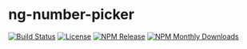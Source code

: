 # ng-number-picker
[![Build Status](http://img.shields.io/travis/nkovacic/angular-touchspin/master.svg?style=flat-square)](https://travis-ci.org/wajdibeltaifa/ng-number-picker)
[![License](http://img.shields.io/badge/license-MIT-blue.svg?style=flat-square)](http://www.opensource.org/licenses/MIT)
[![NPM Release](https://img.shields.io/npm/v/angular-touchspin.svg?style=flat-square)](https://www.npmjs.com/package/ng-number-picker)
[![NPM Monthly Downloads](https://img.shields.io/npm/dm/angular-touchspin.svg?style=flat-square)](https://www.npmjs.com/package/ng-number-picker)
